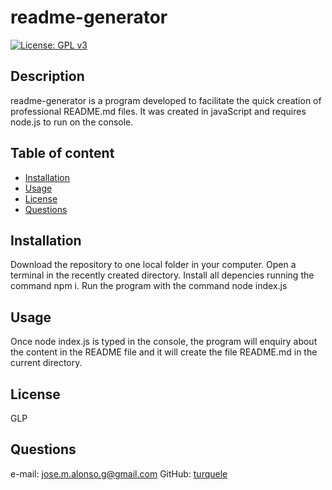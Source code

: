 # readme-generator
[![License: GPL v3](https://img.shields.io/badge/License-GPLv3-blue.svg)](https://www.gnu.org/licenses/gpl-3.0)

## Description
readme-generator is a program developed to facilitate the quick creation of professional README.md files. It was created in javaScript and requires node.js to run on the console.

## Table of content
- [Installation](#installation)
- [Usage](#usage)
- [License](#license)
- [Questions](#questions)
## Installation
Download the repository to one local folder in your computer. Open a terminal in the recently created directory. Install all depencies running the command npm i. Run the program with the command node index.js

## Usage
Once node index.js is typed in the console, the program will enquiry about the content in the README file and it will create the file README.md in the current directory.

## License
GLP

## Questions
e-mail: [jose.m.alonso.g@gmail.com](mailto:jose.m.alonso.g@gmail.com)
GitHub: [turquele](https://github.com/turquele)
